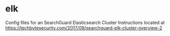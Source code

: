 # elk

Config files for an SearchGuard Elasticsearch Cluster 
Instructions located at https://techbytesecurity.com/2017/09/searchguard-elk-cluster-overview-2
